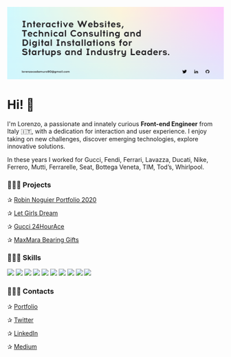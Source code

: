 [![Header](https://raw.githubusercontent.com/lorenzocadamuro/lorenzocadamuro/main/assets/header.png "Header")](https://lorenzocadamuro.com)

# Hi! 👋

I'm Lorenzo, a passionate and innately curious **Front-end Engineer** from Italy 🇮🇹, with a dedication for interaction and user experience. I enjoy taking on new challenges, discover emerging technologies, explore innovative solutions.

In these years I worked for Gucci, Fendi, Ferrari, Lavazza, Ducati, Nike, Ferrero, Mutti, Ferrarelle, Seat, Bottega Veneta, TIM, Tod’s, Whirlpool.


### 🦸🏻‍♂️ Projects

✰ [Robin Noguier Portfolio 2020](https://robin-noguier.com)

✰ [Let Girls Dream](https://www.letgirlsdream.org)

✰ [Gucci 24HourAce](http://24hourace.gucci.com)

✰ [MaxMara Bearing Gifts](https://maxmara-bearinggifts.betteringbrands.com)

### 👨🏻‍🔧 Skills

![](https://img.shields.io/badge/React-★★★★★-informational?style=flat&logo=React&logoColor=white&color=0096ff)
![](https://img.shields.io/badge/Next.js-★★★★★-informational?style=flat&logo=Next.js&logoColor=white&color=0096ff)
![](https://img.shields.io/badge/CI/CD-★★★★★-informational?style=flat&logo=Gitlab&logoColor=white&color=0096ff)
![](https://img.shields.io/badge/Vue-★★★★☆-informational?style=flat&logo=Vue.js&logoColor=white&color=617f9b)
![](https://img.shields.io/badge/Nuxt.js-★★★★☆-informational?style=flat&logo=Nuxt.js&logoColor=white&color=617f9b)
![](https://img.shields.io/badge/Three.js-★★★☆☆-informational?style=flat&logo=WebGL&logoColor=white&color=617f9b)
![](https://img.shields.io/badge/GLSL-★★★☆☆-informational?style=flat&logo=WebGL&logoColor=white&color=617f9b)
![](https://img.shields.io/badge/AWS-★★★☆☆-informational?style=flat&logo=Amazon_AWS&logoColor=white&color=617f9b)
![](https://img.shields.io/badge/Node.js-★★★☆☆-informational?style=flat&logo=Node.js&logoColor=white&color=617f9b)
![](https://img.shields.io/badge/Docker-★★☆☆☆-informational?style=flat&logo=Docker&logoColor=white&color=617f9b)

### 👨🏻‍💼 Contacts

✰ [Portfolio](https://lorenzocadamuro.com)

✰ [Twitter](https://twitter.com/lorenzocadamuro)

✰ [LinkedIn](https://www.linkedin.com/in/lorenzocadamuro)

✰ [Medium](https://medium.com/@lorenzocadamuro)
